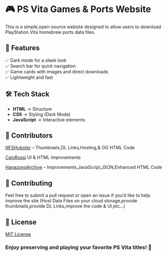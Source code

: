 # 🎮 PS Vita Games & Ports Website  

This is a simple,open-source website designed to allow users to download PlayStation Vita homebrew ports data files.

## 🚀 Features  
✅ Dark mode for a sleek look  
✅ Search bar for quick navigation  
✅ Game cards with images and direct downloads  
✅ Lightweight and fast  

## 🛠 Tech Stack  
- **HTML** → Structure  
- **CSS** → Styling (Dark Mode)  
- **JavaScript** → Interactive elements  

## 👥 Contributors
[NFSHubster](https://github.com/NFSHubster) – Thumbnails,DL Links,Hosting,& OG HTML Code

[CaioRossi](https://github.com/Caiorossi00) UI & HTML Improvements

[HanazonoArchive](https://github.com/HanazonoArchive) – Improvements,JavaScript,JSON,Enhanced HTML Code

## 🤝 Contributing
Feel free to submit a pull request or open an issue if you’d like to help improve the site (Host Data Files on your cloud storage,provide thumbnails,provide DL Links,improve the code & UI,etc...)

## 📜 License
[MIT License](https://opensource.org/license/MIT)



### Enjoy preserving and playing your favorite PS Vita titles! 🚀

